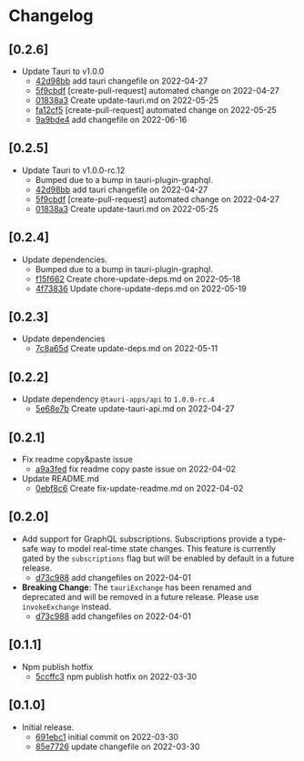 # Changelog

## \[0.2.6]

- Update Tauri to v1.0.0
  - [42d98bb](https://www.github.com/your-org/tauri-plugin-graphql/commit/42d98bb34ea8d0c350659b669128ad632590131c) add tauri changefile on 2022-04-27
  - [5f9cbdf](https://www.github.com/your-org/tauri-plugin-graphql/commit/5f9cbdf21e3f6d55c5ae41a19751b7d37fc56683) \[create-pull-request] automated change on 2022-04-27
  - [01838a3](https://www.github.com/your-org/tauri-plugin-graphql/commit/01838a3cfb2eba7208e979dad89050902c36e2e7) Create update-tauri.md on 2022-05-25
  - [fa12cf5](https://www.github.com/your-org/tauri-plugin-graphql/commit/fa12cf5756a9d7ccf282a465a0376b09b499cd01) \[create-pull-request] automated change on 2022-05-25
  - [9a9bde4](https://www.github.com/your-org/tauri-plugin-graphql/commit/9a9bde4e8a5bc0b6d792fcf25c3530943ac27fb5) add changefile on 2022-06-16

## \[0.2.5]

- Update Tauri to v1.0.0-rc.12
  - Bumped due to a bump in tauri-plugin-graphql.
  - [42d98bb](https://www.github.com/your-org/tauri-plugin-graphql/commit/42d98bb34ea8d0c350659b669128ad632590131c) add tauri changefile on 2022-04-27
  - [5f9cbdf](https://www.github.com/your-org/tauri-plugin-graphql/commit/5f9cbdf21e3f6d55c5ae41a19751b7d37fc56683) \[create-pull-request] automated change on 2022-04-27
  - [01838a3](https://www.github.com/your-org/tauri-plugin-graphql/commit/01838a3cfb2eba7208e979dad89050902c36e2e7) Create update-tauri.md on 2022-05-25

## \[0.2.4]

- Update dependencies.
  - Bumped due to a bump in tauri-plugin-graphql.
  - [f15f662](https://www.github.com/your-org/tauri-plugin-graphql/commit/f15f6628a4aee793691b13a9b41c7884abd9c5d0) Create chore-update-deps.md on 2022-05-18
  - [4f73836](https://www.github.com/your-org/tauri-plugin-graphql/commit/4f73836c1843b31009289c47d1951e11a1980a49) Update chore-update-deps.md on 2022-05-19

## \[0.2.3]

- Update dependencies
  - [7c8a65d](https://www.github.com/your-org/tauri-plugin-graphql/commit/7c8a65d2ccdf9ea8f0cced2fc8734ba9aec9d1c0) Create update-deps.md on 2022-05-11

## \[0.2.2]

- Update dependency `@tauri-apps/api` to `1.0.0-rc.4`
  - [5e68e7b](https://www.github.com/your-org/tauri-plugin-graphql/commit/5e68e7b7676f51bea1212a62f824708297e2df57) Create update-tauri-api.md on 2022-04-27

## \[0.2.1]

- Fix readme copy\&paste issue
  - [a9a3fed](https://www.github.com/your-org/tauri-plugin-graphql/commit/a9a3fedc958cd33b756d9613526cc555bff4e2f5) fix readme copy paste issue on 2022-04-02
- Update README.md
  - [0ebf8c6](https://www.github.com/your-org/tauri-plugin-graphql/commit/0ebf8c636834d4750b4b9c84eb575e140f7d6fd2) Create fix-update-readme.md on 2022-04-02

## \[0.2.0]

- Add support for GraphQL subscriptions. Subscriptions provide a type-safe way to model real-time state changes. This feature is currently gated by the `subscriptions` flag but will be enabled by default in a future release.
  - [d73c988](https://www.github.com/your-org/tauri-plugin-graphql/commit/d73c988230b5616dd3ce77c782a39cdfd2d10a8c) add changefiles on 2022-04-01
- **Breaking Change**: The `tauriExchange` has been renamed and deprecated and will be removed in a future release. Please use `invokeExchange` instead.
  - [d73c988](https://www.github.com/your-org/tauri-plugin-graphql/commit/d73c988230b5616dd3ce77c782a39cdfd2d10a8c) add changefiles on 2022-04-01

## \[0.1.1]

- Npm publish hotfix
  - [5ccffc3](https://www.github.com/your-org/tauri-plugin-graphql/commit/5ccffc37efa170db92a260ab6bd89e5fe40b625b) npm publish hotfix on 2022-03-30

## \[0.1.0]

- Initial release.
  - [691ebc1](https://www.github.com/your-org/tauri-plugin-graphql/commit/691ebc16f90aba3f0d33ca6b2dadb0552b098239) initial commit on 2022-03-30
  - [85e7726](https://www.github.com/your-org/tauri-plugin-graphql/commit/85e7726dd7e55b70c7bc739835d4ff08685fe220) update changefile on 2022-03-30
